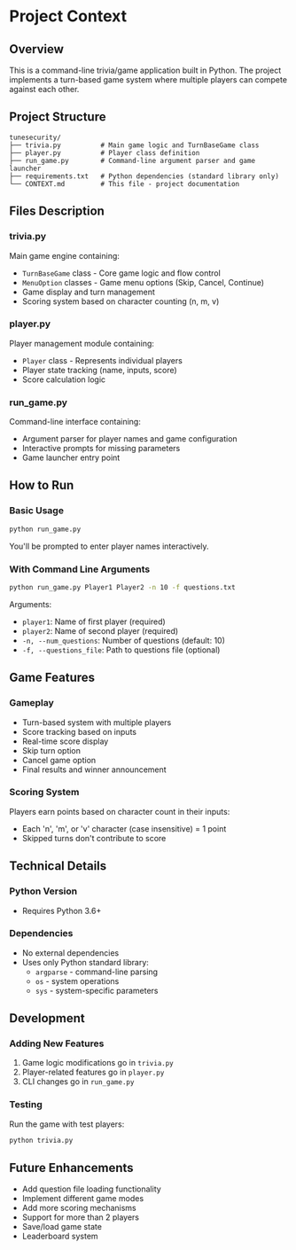 # Project Context

## Overview
This is a command-line trivia/game application built in Python. The project implements a turn-based game system where multiple players can compete against each other.

## Project Structure

```
tunesecurity/
├── trivia.py          # Main game logic and TurnBaseGame class
├── player.py          # Player class definition
├── run_game.py        # Command-line argument parser and game launcher
├── requirements.txt   # Python dependencies (standard library only)
└── CONTEXT.md         # This file - project documentation
```

## Files Description

### trivia.py
Main game engine containing:
- `TurnBaseGame` class - Core game logic and flow control
- `MenuOption` classes - Game menu options (Skip, Cancel, Continue)
- Game display and turn management
- Scoring system based on character counting (n, m, v)

### player.py
Player management module containing:
- `Player` class - Represents individual players
- Player state tracking (name, inputs, score)
- Score calculation logic

### run_game.py
Command-line interface containing:
- Argument parser for player names and game configuration
- Interactive prompts for missing parameters
- Game launcher entry point

## How to Run

### Basic Usage
```bash
python run_game.py
```
You'll be prompted to enter player names interactively.

### With Command Line Arguments
```bash
python run_game.py Player1 Player2 -n 10 -f questions.txt
```

Arguments:
- `player1`: Name of first player (required)
- `player2`: Name of second player (required)
- `-n, --num_questions`: Number of questions (default: 10)
- `-f, --questions_file`: Path to questions file (optional)

## Game Features

### Gameplay
- Turn-based system with multiple players
- Score tracking based on inputs
- Real-time score display
- Skip turn option
- Cancel game option
- Final results and winner announcement

### Scoring System
Players earn points based on character count in their inputs:
- Each 'n', 'm', or 'v' character (case insensitive) = 1 point
- Skipped turns don't contribute to score

## Technical Details

### Python Version
- Requires Python 3.6+

### Dependencies
- No external dependencies
- Uses only Python standard library:
  - `argparse` - command-line parsing
  - `os` - system operations
  - `sys` - system-specific parameters

## Development

### Adding New Features
1. Game logic modifications go in `trivia.py`
2. Player-related features go in `player.py`
3. CLI changes go in `run_game.py`

### Testing
Run the game with test players:
```bash
python trivia.py
```

## Future Enhancements
- Add question file loading functionality
- Implement different game modes
- Add more scoring mechanisms
- Support for more than 2 players
- Save/load game state
- Leaderboard system


